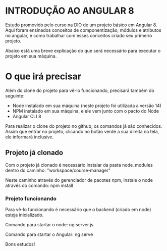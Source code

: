 # INTRODUÇÃO AO ANGULAR 8

Estudo promovido pelo curso na DIO de um projeto básico em Angular 8.
Aqui foram ensinados conceitos de componentização, módulos e atributos no angular, e como trabalhar com esses conceitos criado seu primerio projeto.

Abaixo está uma breve explicação do que será necessário para executar o projeto em sua máquina.

# O que irá precisar

Além do clone do projeto para vê-lo funcionando, precisará também do seguinte:

* Node instalado em sua máquina (neste projeto foi utilizada a versão 14)
* NPM instalado em sua máquina, e ele vem junto com o pacto do Node
* Angular CLI 8

Para realizar o clone do projeto no github, os comandos já são conhecidos. Assim que entrar no projeto, clicando no botão verde a sua direita na tela, ele informará inclusive.

## Projeto já clonado

Com o projeto já clonado é necessário instalar da pasta node_modules dentro do caminho:
"workspace/course-manager"

Neste caminho através do gerenciador de pacotes npm, instale o node através do comando: npm install

### Projeto funcionando

Para vê-lo funcionando é necessário que o backend (criado em node) esteja inicializado.

Comando para startar o node: ng server.js

Comando para startar o Angular: ng serve

Bons estudos!
